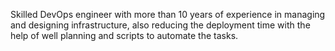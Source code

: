 Skilled DevOps engineer with more than 10 years of experience in managing and designing infrastructure, also reducing the deployment time with the help of well planning and scripts to automate the tasks.
